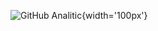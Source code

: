 
![GitHub Analitic](https://github-readme-stats-eight-theta.vercel.app/api/top-langs/?username=isra2021&layout=compact&langs_count=8&theme=algolia){width='100px'}
